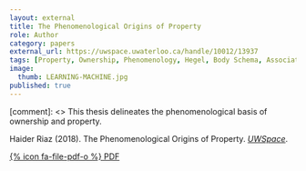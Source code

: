 ```yaml
---
layout: external
title: The Phenomenological Origins of Property
role: Author
category: papers
external_url: https://uwspace.uwaterloo.ca/handle/10012/13937
tags: [Property, Ownership, Phenomenology, Hegel, Body Schema, Associative Psychology, Minimal Self]
image:
  thumb: LEARNING-MACHINE.jpg
published: true
---
```


[comment]: <> This thesis delineates the phenomenological basis of ownership and property.

Haider Riaz (2018). The Phenomenological Origins of Property. *[UWSpace](https://uwspace.uwaterloo.ca/)*. 

[{% icon fa-file-pdf-o %} PDF](/papers/Property_Thesis.pdf)
